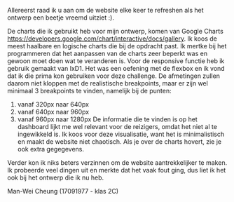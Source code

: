 Allereerst raad ik u aan om de website elke keer te refreshen als het ontwerp een beetje vreemd uitziet :).

De charts die ik gebruikt heb voor mijn ontwerp, komen van Google Charts https://developers.google.com/chart/interactive/docs/gallery. Ik koos de meest haalbare en logische charts die bij de opdracht past. Ik mertke bij het programmeren dat het aanpassen van de charts zeer beperkt was en gewoon moet doen wat te veranderen is.
Voor de responsive functie heb ik gebruik gemaakt van IxD1. Het was een oefening met de flexbox en ik vond dat ik die prima kon gebruiken voor deze challenge. De afmetingen zullen daarom niet kloppen met de realistische breakpoints, maar er zijn wel minimaal 3 breakpoints te vinden, namelijk bij de punten:
1. vanaf 320px naar 640px
2. vanaf 640px naar 960px
3. vanaf 960px naar 1280px
De informatie die te vinden is op het dashboard lijkt me wel relevant voor de reizigers, omdat het niet al te ingewikkeld is. Ik koos voor deze visualisatie, want het is minimalistisch en maakt de website niet chaotisch. Als je over de charts hovert, zie je ook extra gegegevens.

Verder kon ik niks beters verzinnen om de website aantrekkelijker te maken. Ik probeerde veel dingen uit en merkte dat het vaak fout ging, dus liet ik het ook bij het ontwerp die ik nu heb. 

Man-Wei Cheung (17091977 - klas 2C)
